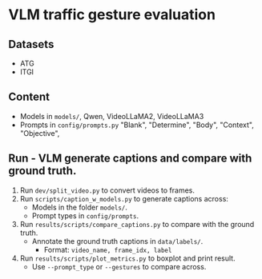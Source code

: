# VLM traffic gesture evaluation

## Datasets
- ATG
- ITGI

## Content
- Models in `models/`, Qwen, VideoLLaMA2, VideoLLaMA3
- Prompts in `config/prompts.py` "Blank", "Determine", "Body", "Context", "Objective",

## Run - VLM generate captions and compare with ground truth.
1. Run `dev/split_video.py` to convert videos to frames.
2. Run `scripts/caption_w_models.py` to generate captions across:
    - Models in the folder `models/`.
    - Prompt types in `config/prompts`.
3. Run `results/scripts/compare_captions.py` to compare with the ground truth.
    - Annotate the ground truth captions in `data/labels/`.
        - Format: `video_name, frame_idx, label`
4. Run `results/scripts/plot_metrics.py` to boxplot and print result.
    - Use `--prompt_type` or `--gestures` to compare across.